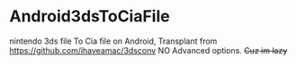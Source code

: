 # Android3dsToCiaFile
nintendo 3ds file To Cia file on Android, Transplant from https://github.com/ihaveamac/3dsconv
NO Advanced options. ~~Cuz im lazy~~
